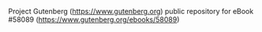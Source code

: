 Project Gutenberg (https://www.gutenberg.org) public repository for
eBook #58089 (https://www.gutenberg.org/ebooks/58089)
